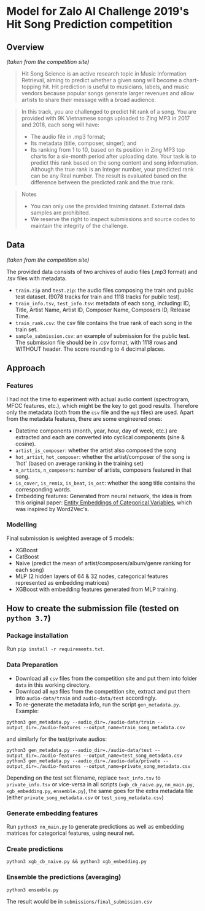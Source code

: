 # Model for Zalo AI Challenge 2019's Hit Song Prediction competition
## Overview
*(taken from the competition site)*
> Hit Song Science is an active research topic in Music Information Retrieval, aiming to predict whether a given song will become a chart-topping hit. Hit prediction is useful to musicians, labels, and music vendors because popular songs generate larger revenues and allow artists to share their message with a broad audience.

> In this track, you are challenged to predict hit rank of a song. You are provided with 9K Vietnamese songs uploaded to Zing MP3 in 2017 and 2018, each song will have:
> - The audio file in .mp3 format;
> - Its metadata (title, composer, singer); and
> - Its ranking from 1 to 10, based on its position in Zing MP3 top charts for a six-month period after uploading date.
> Your task is to predict this rank based on the song content and song information. Although the true rank is an Integer number, your predicted rank can be any Real number. The result is evaluated based on the difference between the predicted rank and the true rank.

> Notes
> - You can only use the provided training dataset. External data samples are prohibited.
> - We reserve the right to inspect submissions and source codes to maintain the integrity of the challenge.

## Data
*(taken from the competition site)*

The provided data consists of two archives of audio files (.mp3 format) and .tsv files with metadata.
- `train.zip` and `test.zip`: the audio files composing the train and public test dataset. (9078 tracks for train and 1118 tracks for public test).
- `train_info.tsv`, `test_info.tsv`: metadata of each song, including: ID, Title, Artist Name, Artist ID, Composer Name, Composers ID, Release Time.
- `train_rank.csv`: the csv file contains the true rank of each song in the train set.
- `sample_submission.csv`: an example of submission for the public test. The submission file should be in .csv format, with 1118 rows and WITHOUT header. The score rounding to 4 decimal places.

## Approach
### Features
I had not the time to experiment with actual audio content (spectrogram, MFCC features, etc.), which might be the key to get good results. Therefore only the metadata (both from the `csv` file and the `mp3` files) are used. Apart from the metadata features, there are some engineered ones:
- Datetime components (month, year, hour, day of week, etc.) are extracted and each are converted into cyclical components (sine & cosine).
- `artist_is_composer`: whether the artist also composed the song
- `hot_artist`, `hot_composer`: whether the artist/composer of the song is 'hot' (based on average ranking in the training set)
- `n_artists`, `n_composers`: number of artists, composers featured in that song.
- `is_cover`, `is_remix`, `is_beat`, `is_ost`: whether the song title contains the corresponding words.
- Embedding features: Generated from neural network, the idea is from this original paper: [Entity Embeddings of Categorical Variables](http://arxiv.org/abs/1604.06737), which was inspired by Word2Vec's.

### Modelling
Final submission is weighted average of 5 models:
- XGBoost
- CatBoost
- Naive (predict the mean of artist/composers/album/genre ranking for each song)
- MLP (2 hidden layers of 64 & 32 nodes, categorical features represented as embedding matrices)
- XGBoost with embedding features generated from MLP training.

## How to create the submission file (tested on `python 3.7`)
### Package installation
Run `pip install -r requirements.txt`.
### Data Preparation
- Download all `csv` files from the competition site and put them into folder `data` in this working directory.
- Download all `mp3` files from the competition site, extract and put them into `audio-data/train` and `audio-data/test` accordingly.
- To re-generate the metadata info, run the script `gen_metadata.py`. Example:
```shell
python3 gen_metadata.py --audio_dir=./audio-data/train --output_dir=./audio-features --output_name=train_song_metadata.csv
```
and similarly for the test/private audios:
```shell
python3 gen_metadata.py --audio_dir=./audio-data/test --output_dir=./audio-features --output_name=test_song_metadata.csv
python3 gen_metadata.py --audio_dir=./audio-data/private --output_dir=./audio-features --output_name=private_song_metadata.csv
```
Depending on the test set filename, replace `test_info.tsv` to `private_info.tsv` or vice-versa in all scripts (`xgb_cb_naive.py`, `nn_main.py`, `xgb_embedding.py`, `ensemble.py`), the same goes for the extra metadata file (either `private_song_metadata.csv` or `test_song_metadata.csv`)

### Generate embedding features
Run `python3 nn_main.py` to generate predictions as well as embedding matrices for categorical features, using neural net.

### Create predictions
```shell
python3 xgb_cb_naive.py && python3 xgb_embedding.py
```

### Ensemble the predictions (averaging)
```shell
python3 ensemble.py
```

The result would be in `submissions/final_submission.csv`